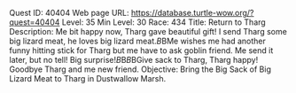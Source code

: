 Quest ID: 40404
Web page URL: https://database.turtle-wow.org/?quest=40404
Level: 35
Min Level: 30
Race: 434
Title: Return to Tharg
Description: Me bit happy now, Tharg gave beautiful gift! I send Tharg some big lizard meat, he loves big lizard meat.$B$BMe wishes me had another funny hitting stick for Tharg but me have to ask goblin friend. Me send it later, but no tell! Big surprise!$B$B<Bourok raises his arm in the air.>$B$BGive sack to Tharg, Tharg happy! Goodbye Tharg and me new friend.
Objective: Bring the Big Sack of Big Lizard Meat to Tharg in Dustwallow Marsh.
